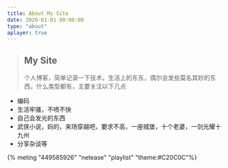 ```yaml
---
title: About My Site
date: 2020-01-01 00:00:00
type: "about"
aplayer: true
---
```


> ## My Site
>
> 个人博客，简单记录一下技术，生活上的东东，偶尔会发些莫名其妙的东西，什么类型都有，主要关注以下几点

- 编码
- 生活牢骚，不喷不快
- 自己会发光的东西
- 武侠小说，妈的，来场穿越吧，要求不高，一座城堡，十个老婆，一剑光耀十九州
- 分享杂谈等

{% meting "449585926" "netease" "playlist" "theme:#C20C0C"%}